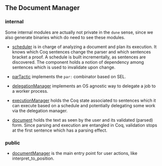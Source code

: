 ## The Document Manager

### internal

Some internal modules are actually not private in the `dune` sense, since we
also generate binaries which do need to see these modules.

- [scheduler](scheduler.mli) is in charge of analyzing a document and plan
  its execution. It knows which Coq sentences change the parser and which
  sentences bracket a proof. A schedule is built incrementally, as sentences
  are discovered. The component holds a notion of dependency among sentences
  which is used to invalidate upon change.

- [parTactic](parTactic.mli) implements the `par:` combinator based on SEL.

- [delegationManager](delegationManager.mli) implements an OS agnostic way to
  delegate a job to a worker process.

- [executionManager](executionManager.mli) holds the Coq state associated to
  sentences which it can execute based on a schedule and potentially delegating
  some work via the delegation manager.

- [document](document.mli) holds the text as seen by the user and its validated
  (parsed) form. Since parsing and execution are entangled in Coq, validation
  stops at the first sentence which has a parsing effect.

### public

- [documentManager](documentManager.mli) is the main entry point for user
  actions, like interpret_to_position.

